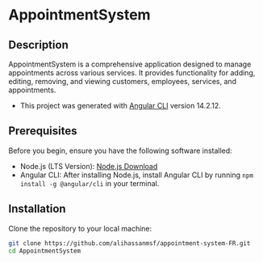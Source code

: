 # AppointmentSystem

## Description
AppointmentSystem is a comprehensive application designed to manage appointments across various services. It provides functionality for adding, editing, removing, and viewing customers, employees, services, and appointments.
- This project was generated with [Angular CLI](https://github.com/angular/angular-cli) version 14.2.12.

## Prerequisites
Before you begin, ensure you have the following software installed:
- Node.js (LTS Version): [Node.js Download](https://nodejs.org/en/download/)
- Angular CLI: After installing Node.js, install Angular CLI by running `npm install -g @angular/cli` in your terminal.

## Installation

Clone the repository to your local machine:

```bash
git clone https://github.com/alihassanmsf/appointment-system-FR.git
cd AppointmentSystem
